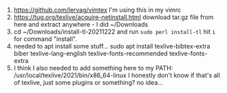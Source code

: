 1. https://github.com/lervag/vimtex I'm using this in my vimrc
2. https://tug.org/texlive/acquire-netinstall.html download tar.gz file from here and extract anywhere - I did ~/Downloads
3. cd ~/Downloads/install-tl-20211222 and run `sudo perl install-tl` hit `i` for command "install".
4. needed to apt install some stuff...
sudo apt install texlive-bibtex-extra biber texlive-lang-english texlive-fonts-recommended texlive-fonts-extra
5. I think I also needed to add something here to my PATH:
/usr/local/texlive/2021/bin/x86_64-linux
I honestly don't know if that's all of texlive, just some plugins or something? no idea...
